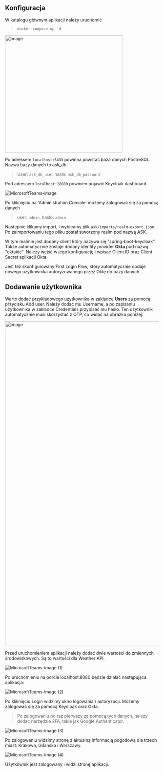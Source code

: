<opis czym jest keycloak i okta>

## Konfiguracja
  
  W katalogu głównym aplikacji należy uruchomić
> `docker-compose up -d`
  
  
  <img width="384" alt="image" src="https://user-images.githubusercontent.com/25098043/169653365-c9f3ebd8-d112-4e09-ac36-9b9d8797e8b2.png">

  Po adressem `localhost:5433` powinna powstać baza danych PostreSQL. Nazwa bazy danych to ask_db. 
  > User: `ask_db_user` hasło: `ask_db_password`
  
  Pod adressem `localhost:28080` powinien pojawić Keycloak dashboard.
  
  ![MicrosoftTeams-image](https://user-images.githubusercontent.com/25098043/169652995-9a3f2fd2-9a5b-4f2d-a3f8-8044f5c231ff.png)

  Po kliknięciu na 'Administration Console' możemy zalogować się za pomocą danych
>  user: `admin`, hasło: `admin`

  Następnie klikamy import, i wybieamy plik `ask/imports/realm-export.json`. Po zaimportowaniu tego pliku został stworzony realm pod nazwą _ASK_.
  
  W tym realmie jest dodany client który nazywa się "spring-boot-keycloak". Także automatycznie zostaje dodany identity provider __Okta__ pod nazwą "oktaidc". Należy wejść w jego konfigurację i wpisać Client ID oraz Client Secret aplikacji Okta. 
  
  Jest też skonfigurowany First Login Flow, który automatycznie dodaje nowego użytkownika autoryzowanego przez Oktę do bazy danych.
  
## Dodawanie użytkownika

  Warto dodać przykładowego użytkownika w zakładce __Users__ za pomocą przycisku Add user. Należy dodać mu Username, a po zapisaniu użytkownika w zakładce Credentials przypisać mu hasło. Ten użytkownik automatycznie musi skorzystać z OTP, co widać na obrazku poniżej.
  
  <img width="1063" alt="image" src="https://user-images.githubusercontent.com/25098043/169653522-e72413d5-7efd-49f9-b829-b3d2a7d68f2f.png">

Przed uruchomieniem aplikacji należy dodać dwie wartości do zmiennych środowiskowych. Są to wartości dla Weather API.
  
![MicrosoftTeams-image (1)](https://user-images.githubusercontent.com/25098043/169653681-5e0feb8a-2496-4606-bbd7-c77f9abd7312.png)
  
Po uruchomieniu na porcie localhost:8080 będzie działać następująca aplikacja:
  
  ![MicrosoftTeams-image (2)](https://user-images.githubusercontent.com/25098043/169653764-3ce9526a-ac32-485d-83c3-49eec4245ec7.png)

  Po kliknięciu Login widzimy okno logowania / autoryzacji. Możemy zalogować się za pomocą Keycloak oraz Okta.
  
  > Po zalogowaniu po raz pierwszy za pomocą tych danych, należy dodać narzędzie 2FA, takie jak Google Authenticator.

  ![MicrosoftTeams-image (3)](https://user-images.githubusercontent.com/25098043/169653904-c85c884e-4569-4257-a8d4-abad373f93d6.png)
  
  Po zalogowaniu widzimy stronę z aktualną informacją pogodową dla trzech miast: Krakowa, Gdańska i Warszawy.

  ![MicrosoftTeams-image (4)](https://user-images.githubusercontent.com/25098043/169653979-d4d8a089-7dec-4666-951b-07f69764d2a0.png)

Użytkownik jest zalogowany i widzi stronę aplikacji.

  
